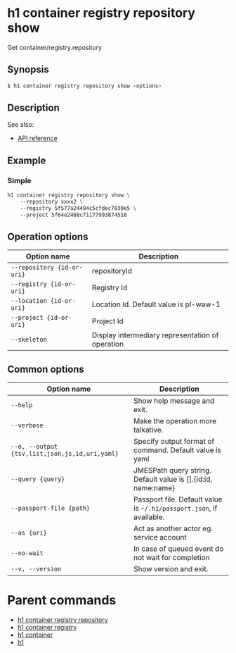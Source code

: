 
# h1 container registry repository show

Get container/registry.repository

## Synopsis

```bash
$ h1 container registry repository show <options>
```

## Description

See also:

* [API reference](https://api.hyperone.com/v2/docs#operation/container_project_registry_repository_get)

## Example


### Simple

```bash
h1 container registry repository show \ 
	--repository xxxx2 \ 
	--registry 5f577a24494c5cfdec7830e5 \ 
	--project 5f64e2468c71177993874510
```

## Operation options

| Option name                    | Description                                      |
| ------------------------------ | ------------------------------------------------ |
| ```--repository {id-or-uri}``` | repositoryId                                     |
| ```--registry {id-or-uri}```   | Registry Id                                      |
| ```--location {id-or-uri}```   | Location Id. Default value is pl-waw-1           |
| ```--project {id-or-uri}```    | Project Id                                       |
| ```--skeleton```               | Display intermediary representation of operation |

## Common options

| Option name                                        | Description                                                              |
| -------------------------------------------------- | ------------------------------------------------------------------------ |
| ```--help```                                       | Show help message and exit.                                              |
| ```--verbose```                                    | Make the operation more talkative.                                       |
| ```--o, --output {tsv,list,json,js,id,uri,yaml}``` | Specify output format of command. Default value is yaml                  |
| ```--query {query}```                              | JMESPath query string. Default value is [].\{id:id, name:name\}          |
| ```--passport-file {path}```                       | Passport file. Default value is ```~/.h1/passport.json```, if available. |
| ```--as {uri}```                                   | Act as another actor eg. service account                                 |
| ```--no-wait```                                    | In case of queued event do not wait for completion                       |
| ```--v, --version```                               | Show version and exit.                                                   |

# Parent commands

* [h1 container registry repository](./../README.md)
* [h1 container registry](./../../README.md)
* [h1 container](./../../../README.md)
* [h1](./../../../../README.md)
